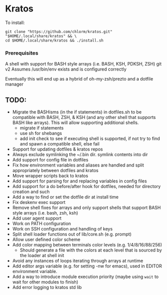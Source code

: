 Kratos
======

To install:
```
git clone "https://github.com/chlorm/kratos.git" "$HOME/.local/share/kratos" && \
cd $HOME/.local/share/kratos && ./install.sh
```

### Prerequisites
A shell with support for BASH style arrays (i.e. BASH, KSH, PDKSH, ZSH)
git v2
Assumes /usr/bin/env exists and is configured correctly


Eventually this will end up as a hybrid of oh-my-zsh/prezto and a dotfile manager

TODO:
-----

* Migrate the BASHisms (in the if statements) in dotfiles.sh to be compatible
   with BASH, ZSH, & KSH (and any other shell that supports BASH like arrays).
	 This will allow supporting additional shells.
	+ migrate if statements
	+ use sh for shebangs
	+ add init check to see if executing shell is supported, if not try to find
	   and spawn a compatible shell, else fail
* Support for updating dotfiles & kratos repos
* Always exclude symlinking the ~/.bin dir.  symlink contents into dir
* Add support for config file in dotfiles
* Fix how environment variables and aliases are handled and split appropriately
   between dotfiles and kratos
* Move wrapper scripts back to kratos
* Add support for parsing for and replacing variables in config files
* Add support for a do before/after hook for dotfiles, needed for directory
   creation and such
* Add a way to find or set the dotfile dir at install time
* Fix deskenv exec support
* Remove shell fixes for arrays and only support shells that support BASH style
   arrays (i.e. bash, zsh, ksh)
* Add user agent support
* Work on PATH configuration
* Work on SSH configuration and handling of keys
* Split shell loader functions out of lib/core.sh (e.g. prompt)
* Allow user defined color scheme
* Add color mapping between terminals color levels (e.g. 1/4/8/16/88/256)
	+ Should generate a file with the colors at each level that is sourced by the
	   loader at shell init
* Avoid any instances of loops iterating through arrays at runtime
* Add editor args variable (e.g. for setting -nw for emacs), used in EDITOR
   environment variable.
* Add a way to introduce module execution priority (maybe using `wait` to wait
	 for other modules to finish)
* Add error logging to kratos std lib
